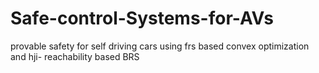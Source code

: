 # Safe-control-Systems-for-AVs
provable safety for self driving cars using frs based convex optimization and hji- reachability based BRS
